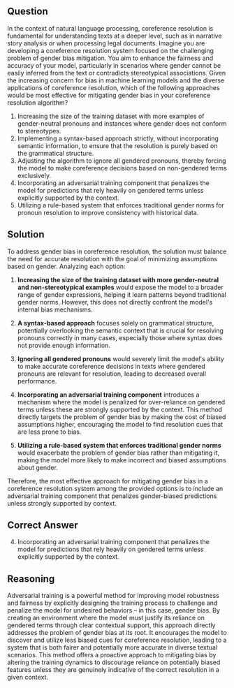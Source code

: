 ## Question

In the context of natural language processing, coreference resolution is fundamental for understanding texts at a deeper level, such as in narrative story analysis or when processing legal documents. Imagine you are developing a coreference resolution system focused on the challenging problem of gender bias mitigation. You aim to enhance the fairness and accuracy of your model, particularly in scenarios where gender cannot be easily inferred from the text or contradicts stereotypical associations. Given the increasing concern for bias in machine learning models and the diverse applications of coreference resolution, which of the following approaches would be most effective for mitigating gender bias in your coreference resolution algorithm?

1. Increasing the size of the training dataset with more examples of gender-neutral pronouns and instances where gender does not conform to stereotypes.
2. Implementing a syntax-based approach strictly, without incorporating semantic information, to ensure that the resolution is purely based on the grammatical structure.
3. Adjusting the algorithm to ignore all gendered pronouns, thereby forcing the model to make coreference decisions based on non-gendered terms exclusively.
4. Incorporating an adversarial training component that penalizes the model for predictions that rely heavily on gendered terms unless explicitly supported by the context.
5. Utilizing a rule-based system that enforces traditional gender norms for pronoun resolution to improve consistency with historical data.

## Solution

To address gender bias in coreference resolution, the solution must balance the need for accurate resolution with the goal of minimizing assumptions based on gender. Analyzing each option:

1. **Increasing the size of the training dataset with more gender-neutral and non-stereotypical examples** would expose the model to a broader range of gender expressions, helping it learn patterns beyond traditional gender norms. However, this does not directly confront the model's internal bias mechanisms.

2. **A syntax-based approach** focuses solely on grammatical structure, potentially overlooking the semantic context that is crucial for resolving pronouns correctly in many cases, especially those where syntax does not provide enough information.

3. **Ignoring all gendered pronouns** would severely limit the model's ability to make accurate coreference decisions in texts where gendered pronouns are relevant for resolution, leading to decreased overall performance.

4. **Incorporating an adversarial training component** introduces a mechanism where the model is penalized for over-reliance on gendered terms unless these are strongly supported by the context. This method directly targets the problem of gender bias by making the cost of biased assumptions higher, encouraging the model to find resolution cues that are less prone to bias.

5. **Utilizing a rule-based system that enforces traditional gender norms** would exacerbate the problem of gender bias rather than mitigating it, making the model more likely to make incorrect and biased assumptions about gender.

Therefore, the most effective approach for mitigating gender bias in a coreference resolution system among the provided options is to include an adversarial training component that penalizes gender-biased predictions unless strongly supported by context.

## Correct Answer

4. Incorporating an adversarial training component that penalizes the model for predictions that rely heavily on gendered terms unless explicitly supported by the context.

## Reasoning

Adversarial training is a powerful method for improving model robustness and fairness by explicitly designing the training process to challenge and penalize the model for undesired behaviors – in this case, gender bias. By creating an environment where the model must justify its reliance on gendered terms through clear contextual support, this approach directly addresses the problem of gender bias at its root. It encourages the model to discover and utilize less biased cues for coreference resolution, leading to a system that is both fairer and potentially more accurate in diverse textual scenarios. This method offers a proactive approach to mitigating bias by altering the training dynamics to discourage reliance on potentially biased features unless they are genuinely indicative of the correct resolution in a given context.
